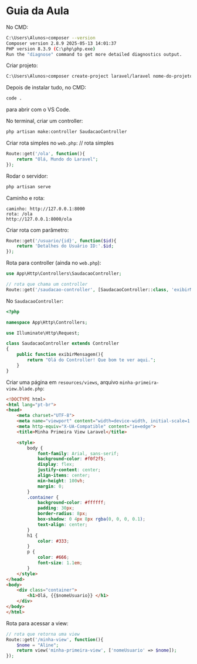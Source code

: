 # Guia da Aula

No CMD:
```bash
C:\Users\Alunos>composer --version
Composer version 2.8.9 2025-05-13 14:01:37
PHP version 8.3.9 (C:\php\php.exe)
Run the "diagnose" command to get more detailed diagnostics output.
```

Criar projeto:
```bash
C:\Users\Alunos>composer create-project laravel/laravel nome-do-projeto
```

Depois de instalar tudo, no CMD:
```bash
code .
```
para abrir com o VS Code.

No terminal, criar um controller:
```bash
php artisan make:controller SaudacaoController
```

Criar rota simples no `web.php`:
// rota simples
```php
Route::get('/ola', function(){
    return "Olá, Mundo do Laravel";
});
```

Rodar o servidor:
```bash
php artisan serve
```

Caminho e rota:
```
caminho: http://127.0.0.1:8000
rota: /ola
http://127.0.0.1:8000/ola
```

Criar rota com parâmetro:
```php
Route::get('/usuario/{id}', function($id){
    return 'Detalhes do Usuário ID:'.$id;
});
```

Rota para controller (ainda no `web.php`):
```php
use App\Http\Controllers\SaudacaoController;

// rota que chama um controller
Route::get('/saudacao-controller', [SaudacaoController::class, 'exibirMensagem']);
```

No `SaudacaoController`:
```php
<?php

namespace App\Http\Controllers;

use Illuminate\Http\Request;

class SaudacaoController extends Controller
{
    public function exibirMensagem(){
        return "Olá do Controller! Que bom te ver aqui.";
    }
}
```

Criar uma página em `resources/views`, arquivo `minha-primeira-view.blade.php`:
```html
<!DOCTYPE html>
<html lang="pt-br">
<head>
    <meta charset="UTF-8">
    <meta name="viewport" content="width=device-width, initial-scale=1.0">
    <meta http-equiv="X-UA-Compatible" content="ie=edge">
    <title>Minha Primeira View Laravel</title>

    <style>
        body {
            font-family: Arial, sans-serif;
            background-color: #f0f2f5;
            display: flex;
            justify-content: center;
            align-items: center;
            min-height: 100vh;
            margin: 0;
        }
        .container {
            background-color: #ffffff;
            padding: 30px;
            border-radius: 8px;
            box-shadow: 0 4px 8px rgba(0, 0, 0, 0.1);
            text-align: center;
        }
        h1 {
            color: #333;
        }
        p {
            color: #666;
            font-size: 1.1em;
        }
    </style>
</head>
<body>
    <div class="container">
        <h1>Olá, {{$nomeUsuario}} </h1>
    </div>
</body>
</html>
```

Rota para acessar a view:
```php
// rota que retorna uma view
Route::get('/minha-view', function(){
    $nome = "Aline";
    return view('minha-primeira-view', ['nomeUsuario' => $nome]);
});
```
